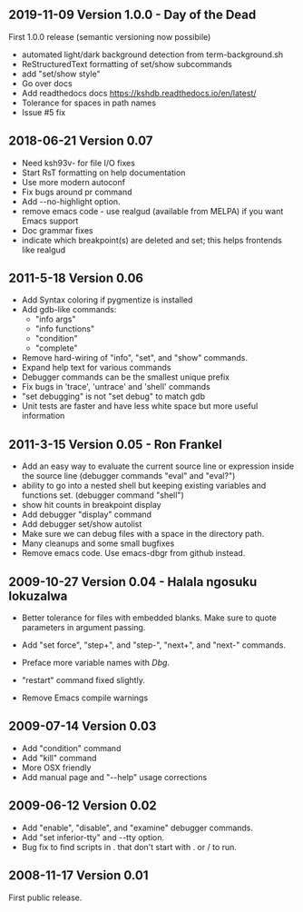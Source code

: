 2019-11-09 Version 1.0.0 - Day of the Dead
------------------------------------------

First 1.0.0 release (semantic versioning now possibile)

- automated light/dark background detection from term-background.sh
- ReStructuredText formatting of set/show subcommands
- add "set/show style"
- Go over docs
- Add readthedocs docs https://kshdb.readthedocs.io/en/latest/
- Tolerance for spaces in path names
- Issue #5 fix

2018-06-21 Version 0.07
----------------------

- Need ksh93v- for file I/O fixes
- Start RsT formatting on help documentation
- Use more modern autoconf
- Fix bugs around pr command
- Add --no-highlight option.
- remove emacs code - use realgud (available from MELPA) if you want Emacs support
- Doc grammar fixes
- indicate which breakpoint(s) are deleted and set; this helps frontends like realgud


2011-5-18 Version 0.06
----------------------

- Add Syntax coloring if pygmentize is installed
- Add gdb-like commands:
  *  "info args"
  *  "info functions"
  *  "condition"
  *  "complete"
- Remove hard-wiring of "info", "set", and "show" commands.
- Expand help text for various commands
- Debugger commands can be the smallest unique prefix
- Fix bugs in 'trace', 'untrace' and 'shell' commands
- "set debugging" is not "set debug" to match gdb
- Unit tests are faster and have less white space but more useful information

2011-3-15 Version 0.05 - Ron Frankel
------------------------------------

- Add an easy way to evaluate the current source line or expression inside
  the source line (debugger commands "eval" and "eval?")
- ability to go into a nested shell but keeping existing variables and
  functions set. (debugger command "shell")
- show hit counts in breakpoint display
- Add debugger "display" command
- Add debugger set/show autolist
- Make sure we can debug files with a space in the directory path.
- Many cleanups and some small bugfixes
- Remove emacs code. Use emacs-dbgr from github instead.

2009-10-27 Version 0.04 - Halala ngosuku lokuzalwa
---------------------------------------------------

- Better tolerance for files with embedded blanks. Make sure to quote
  parameters in argument passing.

- Add "set force", "step+", and "step-", "next+", and "next-" commands.

- Preface more variable names with _Dbg_.

- "restart" command fixed slightly.

- Remove Emacs compile warnings

2009-07-14 Version 0.03
-----------------------

- Add "condition" command
- Add "kill" command
- More OSX friendly
- Add manual page and "--help" usage corrections

2009-06-12 Version 0.02
-----------------------

- Add "enable", "disable", and "examine" debugger commands.
- Add "set inferior-tty" and --tty option.
- Bug fix to find scripts in . that don't start with . or / to run.

2008-11-17 Version 0.01
------------------------

First public release.
